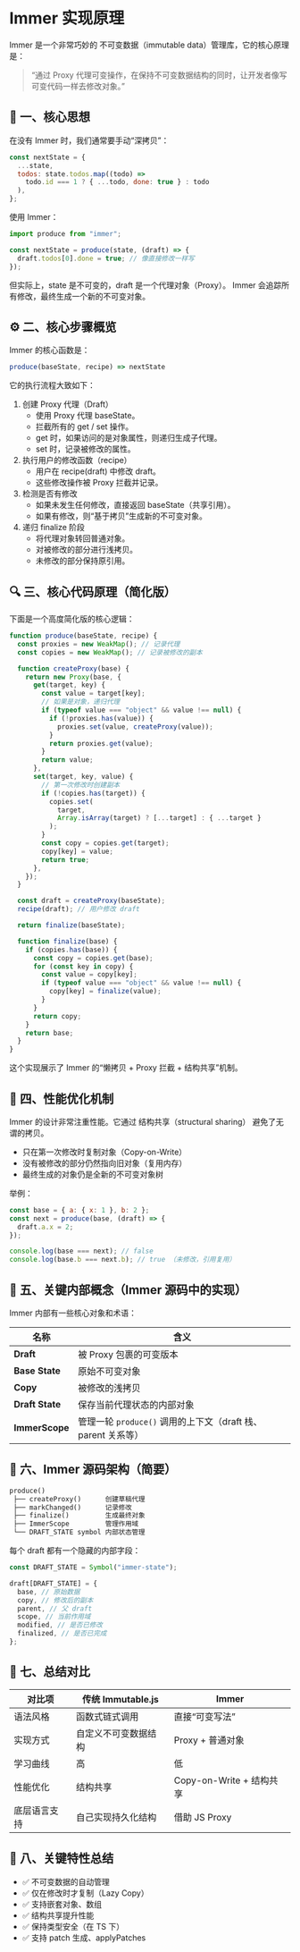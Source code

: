 # Immer 实现原理

Immer 是一个非常巧妙的 不可变数据（immutable data）管理库，它的核心原理是：

> “通过 Proxy 代理可变操作，在保持不可变数据结构的同时，让开发者像写可变代码一样去修改对象。”

## 🧩 一、核心思想

在没有 Immer 时，我们通常要手动“深拷贝”：

```js
const nextState = {
  ...state,
  todos: state.todos.map((todo) =>
    todo.id === 1 ? { ...todo, done: true } : todo
  ),
};
```

使用 Immer：

```js
import produce from "immer";

const nextState = produce(state, (draft) => {
  draft.todos[0].done = true; // 像直接修改一样写
});
```

但实际上，state 是不可变的，draft 是一个代理对象（Proxy）。
Immer 会追踪所有修改，最终生成一个新的不可变对象。

## ⚙️ 二、核心步骤概览

Immer 的核心函数是：

```ts
produce(baseState, recipe) => nextState
```

它的执行流程大致如下：

1. 创建 Proxy 代理（Draft）
   - 使用 Proxy 代理 baseState。
   - 拦截所有的 get / set 操作。
   - get 时，如果访问的是对象属性，则递归生成子代理。
   - set 时，记录被修改的属性。
2. 执行用户的修改函数（recipe）
   - 用户在 recipe(draft) 中修改 draft。
   - 这些修改操作被 Proxy 拦截并记录。
3. 检测是否有修改
   - 如果未发生任何修改，直接返回 baseState（共享引用）。
   - 如果有修改，则“基于拷贝”生成新的不可变对象。
4. 递归 finalize 阶段
   - 将代理对象转回普通对象。
   - 对被修改的部分进行浅拷贝。
   - 未修改的部分保持原引用。

## 🔍 三、核心代码原理（简化版）

下面是一个高度简化版的核心逻辑：

```js
function produce(baseState, recipe) {
  const proxies = new WeakMap(); // 记录代理
  const copies = new WeakMap(); // 记录被修改的副本

  function createProxy(base) {
    return new Proxy(base, {
      get(target, key) {
        const value = target[key];
        // 如果是对象，递归代理
        if (typeof value === "object" && value !== null) {
          if (!proxies.has(value)) {
            proxies.set(value, createProxy(value));
          }
          return proxies.get(value);
        }
        return value;
      },
      set(target, key, value) {
        // 第一次修改时创建副本
        if (!copies.has(target)) {
          copies.set(
            target,
            Array.isArray(target) ? [...target] : { ...target }
          );
        }
        const copy = copies.get(target);
        copy[key] = value;
        return true;
      },
    });
  }

  const draft = createProxy(baseState);
  recipe(draft); // 用户修改 draft

  return finalize(baseState);

  function finalize(base) {
    if (copies.has(base)) {
      const copy = copies.get(base);
      for (const key in copy) {
        const value = copy[key];
        if (typeof value === "object" && value !== null) {
          copy[key] = finalize(value);
        }
      }
      return copy;
    }
    return base;
  }
}
```

这个实现展示了 Immer 的“懒拷贝 + Proxy 拦截 + 结构共享”机制。

## 🧠 四、性能优化机制

Immer 的设计非常注重性能。它通过 结构共享（structural sharing） 避免了无谓的拷贝。

- 只在第一次修改时复制对象（Copy-on-Write）
- 没有被修改的部分仍然指向旧对象（复用内存）
- 最终生成的对象仍是全新的不可变对象树

举例：

```js
const base = { a: { x: 1 }, b: 2 };
const next = produce(base, (draft) => {
  draft.a.x = 2;
});

console.log(base === next); // false
console.log(base.b === next.b); // true （未修改，引用复用）
```

## 🧩 五、关键内部概念（Immer 源码中的实现）

Immer 内部有一些核心对象和术语：

| 名称            | 含义                                                         |
| --------------- | ------------------------------------------------------------ |
| **Draft**       | 被 Proxy 包裹的可变版本                                      |
| **Base State**  | 原始不可变对象                                               |
| **Copy**        | 被修改的浅拷贝                                               |
| **Draft State** | 保存当前代理状态的内部对象                                   |
| **ImmerScope**  | 管理一轮 `produce()` 调用的上下文（draft 栈、parent 关系等） |

## 🧬 六、Immer 源码架构（简要）

```txt
produce()
 ├── createProxy()      创建草稿代理
 ├── markChanged()      记录修改
 ├── finalize()         生成最终对象
 ├── ImmerScope         管理作用域
 └── DRAFT_STATE symbol 内部状态管理
```

每个 draft 都有一个隐藏的内部字段：

```js
const DRAFT_STATE = Symbol("immer-state");

draft[DRAFT_STATE] = {
  base, // 原始数据
  copy, // 修改后的副本
  parent, // 父 draft
  scope, // 当前作用域
  modified, // 是否已修改
  finalized, // 是否已完成
};
```

## 🧾 七、总结对比

| 对比项       | 传统 Immutable.js    | Immer                    |
| ------------ | -------------------- | ------------------------ |
| 语法风格     | 函数式链式调用       | 直接“可变写法”           |
| 实现方式     | 自定义不可变数据结构 | Proxy + 普通对象         |
| 学习曲线     | 高                   | 低                       |
| 性能优化     | 结构共享             | Copy-on-Write + 结构共享 |
| 底层语言支持 | 自己实现持久化结构   | 借助 JS Proxy            |

## 🚀 八、关键特性总结

- ✅ 不可变数据的自动管理
- ✅ 仅在修改时才复制（Lazy Copy）
- ✅ 支持嵌套对象、数组
- ✅ 结构共享提升性能
- ✅ 保持类型安全（在 TS 下）
- ✅ 支持 patch 生成、applyPatches
